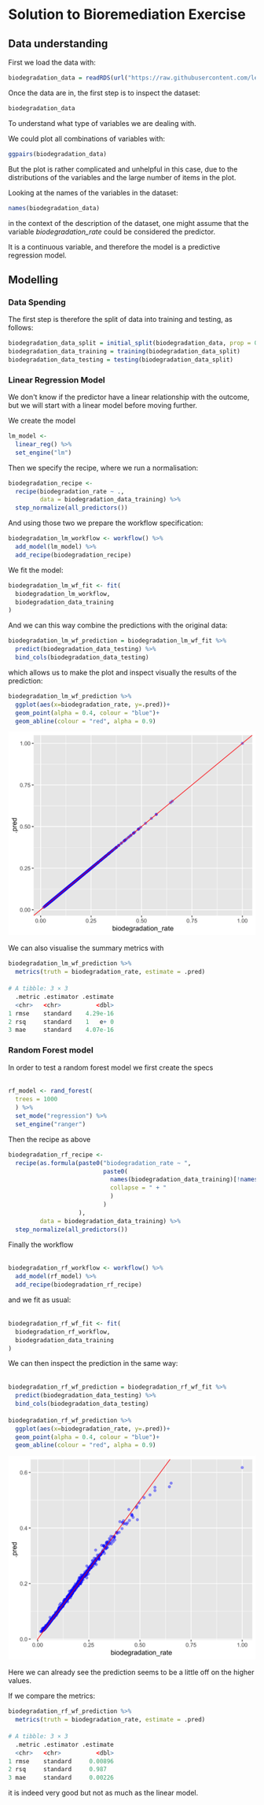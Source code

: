 # Solution to Bioremediation Exercise


## Data understanding

First we load the data with:

```R
biodegradation_data = readRDS(url("https://raw.githubusercontent.com/lescai-teaching/class-bigdata-2023/main/L18_modelling_exercises/L18_dataset_biodegradation_data.rds"))
```

Once the data are in, the first step is to inspect the dataset:

```R
biodegradation_data
```

To understand what type of variables we are dealing with.

We could plot all combinations of variables with:

```R
ggpairs(biodegradation_data)
```

But the plot is rather complicated and unhelpful in this case, due to the distributions of the variables and the large number of items in the plot.

Looking at the names of the variables in the dataset:

```R
names(biodegradation_data)
```

in the context of the description of the dataset, one might assume that the variable *biodegradation_rate* could be considered the predictor.

It is a continuous variable, and therefore the model is a predictive regression model.


## Modelling

### Data Spending

The first step is therefore the split of data into training and testing, as follows:

```R
biodegradation_data_split = initial_split(biodegradation_data, prop = 0.75)
biodegradation_data_training = training(biodegradation_data_split)
biodegradation_data_testing = testing(biodegradation_data_split)
```

### Linear Regression Model

We don't know if the predictor have a linear relationship with the outcome, but we will start with a linear model before moving further.

We create the model

```R
lm_model <-
  linear_reg() %>% 
  set_engine("lm")
```

Then we specify the recipe, where we run a normalisation:

```R
biodegradation_recipe <- 
  recipe(biodegradation_rate ~ ., 
         data = biodegradation_data_training) %>% 
  step_normalize(all_predictors())
```

And using those two we prepare the workflow specification:

```R
biodegradation_lm_workflow <- workflow() %>% 
  add_model(lm_model) %>% 
  add_recipe(biodegradation_recipe)
```

We fit the model:

```R
biodegradation_lm_wf_fit <- fit(
  biodegradation_lm_workflow,
  biodegradation_data_training
)
```

And we can this way combine the predictions with the original data:

```R
biodegradation_lm_wf_prediction = biodegradation_lm_wf_fit %>%
  predict(biodegradation_data_testing) %>%
  bind_cols(biodegradation_data_testing)
```

which allows us to make the plot and inspect visually the results of the prediction:

```R
biodegradation_lm_wf_prediction %>%
  ggplot(aes(x=biodegradation_rate, y=.pred))+
  geom_point(alpha = 0.4, colour = "blue")+
  geom_abline(colour = "red", alpha = 0.9)
```

![lm plot](./L18_sol01_lm_prediction.png)


We can also visualise the summary metrics with

```R
biodegradation_lm_wf_prediction %>% 
  metrics(truth = biodegradation_rate, estimate = .pred)

# A tibble: 3 × 3
  .metric .estimator .estimate
  <chr>   <chr>          <dbl>
1 rmse    standard    4.29e-16
2 rsq     standard    1   e+ 0
3 mae     standard    4.07e-16
```


### Random Forest model

In order to test a random forest model we first create the specs

```R

rf_model <- rand_forest(
  trees = 1000
  ) %>% 
  set_mode("regression") %>% 
  set_engine("ranger")
```

Then the recipe as above

```R
biodegradation_rf_recipe <- 
  recipe(as.formula(paste0("biodegradation_rate ~ ", 
                           paste0(
                             names(biodegradation_data_training)[!names(biodegradation_data_training) %in% c("biodegradation_rate")],
                             collapse = " + "
                             )
                           )
                    ), 
         data = biodegradation_data_training) %>% 
  step_normalize(all_predictors())
```

Finally the workflow

```R

biodegradation_rf_workflow <- workflow() %>% 
  add_model(rf_model) %>% 
  add_recipe(biodegradation_rf_recipe)
```

and we fit as usual:

```R

biodegradation_rf_wf_fit <- fit(
  biodegradation_rf_workflow,
  biodegradation_data_training
)
```

We can then inspect the prediction in the same way:

```R

biodegradation_rf_wf_prediction = biodegradation_rf_wf_fit %>%
  predict(biodegradation_data_testing) %>%
  bind_cols(biodegradation_data_testing)

biodegradation_rf_wf_prediction %>%
  ggplot(aes(x=biodegradation_rate, y=.pred))+
  geom_point(alpha = 0.4, colour = "blue")+
  geom_abline(colour = "red", alpha = 0.9)
```
![rf prediction](./L18_sol01_rf_prediction.png)

Here we can already see the prediction seems to be a little off on the higher values.

If we compare the metrics:

```R
biodegradation_rf_wf_prediction %>% 
  metrics(truth = biodegradation_rate, estimate = .pred)

# A tibble: 3 × 3
  .metric .estimator .estimate
  <chr>   <chr>          <dbl>
1 rmse    standard     0.00896
2 rsq     standard     0.987  
3 mae     standard     0.00226
```



it is indeed very good but not as much as the linear model.
